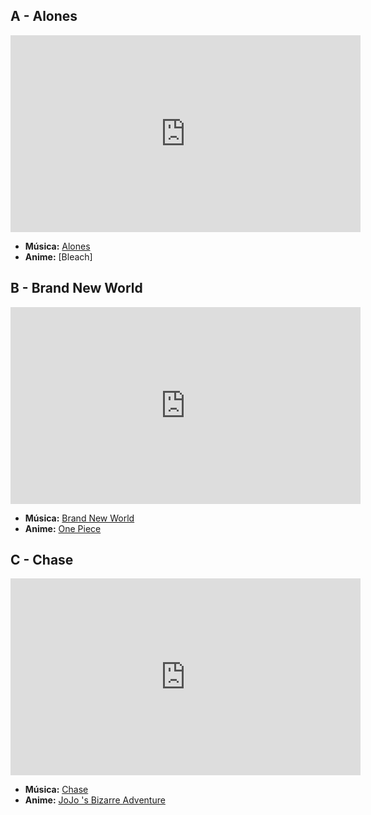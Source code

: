 ## A - Alones
<iframe width="560" height="315" src="https://www.youtube.com/embed/WEN4qOcVKeM?si=T1CfcXJF0XLzGM69" title="YouTube video player" frameborder="0" allow="accelerometer; autoplay; clipboard-write; encrypted-media; gyroscope; picture-in-picture; web-share" referrerpolicy="strict-origin-when-cross-origin" allowfullscreen></iframe>

- **Música:** [Alones](../Músicas/Alones.md)
- **Anime:** [Bleach]

## B - Brand New World
<iframe width="560" height="315" src="https://www.youtube.com/embed/Tyr7Ymbtl2Y?si=ILvlI50l8SQ4UOZA" title="YouTube video player" frameborder="0" allow="accelerometer; autoplay; clipboard-write; encrypted-media; gyroscope; picture-in-picture; web-share" referrerpolicy="strict-origin-when-cross-origin" allowfullscreen></iframe>

- **Música:** [Brand New World](../Músicas/Brand%20New%20World.md)
- **Anime:** [One Piece](../Animes/One%20Piece.md)

## C - Chase
<iframe width="560" height="315" src="https://www.youtube.com/embed/aCmJCQfINVU?si=HmkdDysVA3bAYjX7" title="YouTube video player" frameborder="0" allow="accelerometer; autoplay; clipboard-write; encrypted-media; gyroscope; picture-in-picture; web-share" referrerpolicy="strict-origin-when-cross-origin" allowfullscreen></iframe>

- **Música:** [Chase](../Músicas/Chase.md)
- **Anime:** [JoJo 's Bizarre Adventure](../Animes/JoJo%20's%20Bizarre%20Adventure.md)
